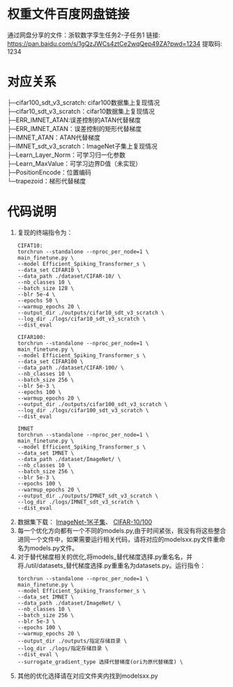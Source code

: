 # 权重文件百度网盘链接
通过网盘分享的文件：浙软数字孪生任务2-子任务1
链接: https://pan.baidu.com/s/1gQzJWCs4ztCe2wqQep49ZA?pwd=1234 提取码: 1234

# 对应关系
├─cifar100_sdt_v3_scratch: cifar100数据集上复现情况  
├─cifar10_sdt_v3_scratch：cifar10数据集上复现情况  
├─ERR_IMNET_ATAN:误差控制的ATAN代替梯度  
├─ERR_IMNET_ATAN：误差控制的矩形代替梯度  
├─IMNET_ATAN：ATAN代替梯度  
├─IMNET_sdt_v3_scratch：ImageNet子集上复现情况  
├─Learn_Layer_Norm：可学习归一化参数  
├─Learn_MaxValue：可学习边界D值（未实现）  
├─PositionEncode：位置编码  
└─trapezoid：梯形代替梯度  

# 代码说明
1. 复现的终端指令为：
    ```
    CIFAT10:
    torchrun --standalone --nproc_per_node=1 \
    main_finetune.py \
    --model Efficient_Spiking_Transformer_s \
    --data_set CIFAR10 \
    --data_path ./dataset/CIFAR-10/ \
    --nb_classes 10 \
    --batch_size 128 \
    --blr 5e-4 \
    --epochs 50 \
    --warmup_epochs 20 \
    --output_dir ./outputs/cifar10_sdt_v3_scratch \
    --log_dir ./logs/cifar10_sdt_v3_scratch \
    --dist_eval 
    ```
    ```
    CIFAR100:
    torchrun --standalone --nproc_per_node=1 \
    main_finetune.py \
    --model Efficient_Spiking_Transformer_s \
    --data_set CIFAR100 \
    --data_path ./dataset/CIFAR-100/ \
    --nb_classes 10 \
    --batch_size 256 \
    --blr 5e-3 \
    --epochs 100 \
    --warmup_epochs 20 \
    --output_dir ./outputs/cifar100_sdt_v3_scratch \
    --log_dir ./logs/cifar100_sdt_v3_scratch \
    --dist_eval 
    ```
    ```
    IMNET
    torchrun --standalone --nproc_per_node=1 \
    main_finetune.py \
    --model Efficient_Spiking_Transformer_s \
    --data_set IMNET \
    --data_path ./dataset/ImageNet/ \
    --nb_classes 10 \
    --batch_size 256 \
    --blr 5e-3 \
    --epochs 100 \
    --warmup_epochs 20 \
    --output_dir ./outputs/IMNET_sdt_v3_scratch \
    --log_dir ./logs/IMNET_sdt_v3_scratch \
    --dist_eval 
    ```
2. 数据集下载：
[ImageNet-1K子集](https://blog.csdn.net/m0_46412065/article/details/128724252)、
[CIFAR-10/100](https://www.cs.toronto.edu/~kriz/cifar.html)
3. 每一个优化方向都有一个不同的models.py,由于时间紧张，我没有将这些整合进同一个文件中，如果需要运行相关代码，请将对应的modelsxx.py文件重命名为models.py文件。
4. 对于替代梯度相关的优化,将models_替代梯度选择.py重名名，并将./util/datasets_替代梯度选择.py重重名为datasets.py。运行指令：
    ```
    torchrun --standalone --nproc_per_node=1 \
    main_finetune.py \
    --model Efficient_Spiking_Transformer_s \
    --data_set IMNET \
    --data_path ./dataset/ImageNet/ \
    --nb_classes 10 \
    --batch_size 256 \
    --blr 5e-3 \
    --epochs 100 \
    --warmup_epochs 20 \
    --output_dir ./outputs/指定存储目录 \
    --log_dir ./logs/指定存储目录 \
    --dist_eval \
    --surrogate_gradient_type 选择代替梯度(ori为原代替梯度) \
    ```
5. 其他的优化选择请在对应文件夹内找到modelsxx.py
